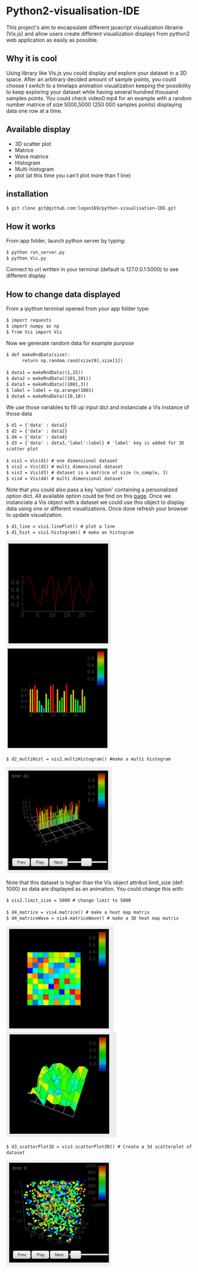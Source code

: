 # Python2-visualisation-IDE

This project's aim to encapsulate different javacript visualization librairie (Vis.js) and allow users create different visualization displays from  python2 web application as easily as possible.

## Why it is cool

Using library like Vis.js you could display and explore your dataset in a 3D space. After an arbitrary decided amount of sample points, you could choose t switch to a timelaps animation visualization keeping the possibility to keep exploring your dataset while having several hundred thousand samples points. You could check video0.mp4 for an example with a random number matrice of size 5000,5000 (250 000 samples points) displaying data one row at a time.

## Available display

- 3D scatter plot
- Matrice 
- Wave matrice
- Histogram
- Multi-histogram
- plot (at this time you can't plot more than 1 line)

## installation

    $ git clone git@github.com:logan169/python-visualisation-IDE.git

## How it works

From app folder, launch python server by typing:

    $ python run_server.py
    $ python Vis.py
    
Connect to url written in your terminal (default is 127.0.0.1:5000) to see different display

## How to change data displayed

From a ipython terminal opened from your app folder type:

    $ import requests
    $ import numpy as np
    $ from Vis import Vis
    
Now we generate random data for example purpose 

    $ def makeRndData(size):
	      return np.random.rand(size[0],size[1])

    $ data1 = makeRndData((1,25))
    $ data2 = makeRndData((101,101))
    $ data3 = makeRndData((1001,3))
    $ label = label = np.arange(1001)
    $ data4 = makeRndData((10,10))
    
We use those variables to fill up input dict and instanciate a Vis instance of those data
    
    $ d1 = {'data' : data1}
    $ d2 = {'data' : data2}
    $ d4 = {'data' : data4}
    $ d3 = {'data' : data3,'label':label} # 'label' key is added for 3D scatter plot
    
    $ vis1 = Vis(d1) # one dimensional dataset
    $ vis2 = Vis(d2) # multi dimensional dataset
    $ vis3 = Vis(d3) # dataset is a matrice of size (n_sample, 3)
    $ vis4 = Vis(d4) # multi dimensional dataset

Note that you could also pass a key 'option' containing a personalized option dict. All available option could be find on this [page](http://visjs.org/docs/graph3d/#Configuration_Options). Once we instanciate a Vis object with a dataset we could use this object to display data using one or different visualizations. Once done refresh your browser to update visualization.
    
    $ d1_line = vis1.linePlot() # plot a line
    $ d1_hist = vis1.histogram() # make an histogram
    
![line](/line.png)
![hist](/hist.png)
    
    $ d2_multiHist = vis2.multiHistogram() #make a multi histogram
![multi histogram](/multiHist.png)

Note that this dataset is higher than the Vis object attribut limit_size (def: 1000) so data are displayed as an animation.
You could change this with:
    
    $ vis2.limit_size = 5000 # change limit to 5000 

    $ d4_matrice = vis4.matrice() # make a heat map matrix
    $ d4_matriceWave = vis4.matriceWave() # make a 3D heat map matrix
    
![matrice](/matrice.png)
![wave](/wave.png)
    
    $ d3_scatterPlot3D = vis3.scatterPlot3D() # Create a 3d scatterplot of dataset
 
 ![wave](/scatter.png)
    

    
    
     
    
    

